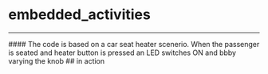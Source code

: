 # embedded_activities
<hr>
#### The code is based on a car seat heater scenerio. When the passenger is seated and heater button is pressed an LED switches ON and bbby varying the knob
## in action
